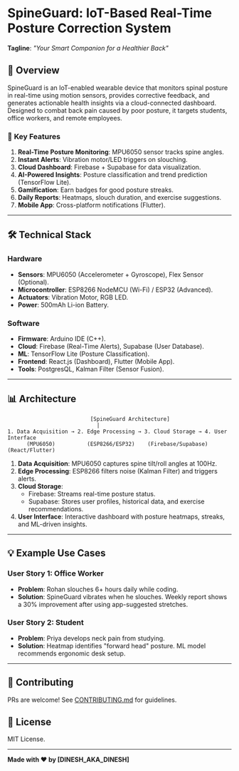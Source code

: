 # SpineGuard: IoT-Based Real-Time Posture Correction System  
**Tagline**: *"Your Smart Companion for a Healthier Back"*  

## 📌 Overview  
SpineGuard is an IoT-enabled wearable device that monitors spinal posture in real-time using motion sensors, provides corrective feedback, and generates actionable health insights via a cloud-connected dashboard. Designed to combat back pain caused by poor posture, it targets students, office workers, and remote employees.  

### 🌟 **Key Features**  
1. **Real-Time Posture Monitoring**: MPU6050 sensor tracks spine angles.  
2. **Instant Alerts**: Vibration motor/LED triggers on slouching.  
3. **Cloud Dashboard**: Firebase + Supabase for data visualization.  
4. **AI-Powered Insights**: Posture classification and trend prediction (TensorFlow Lite).  
5. **Gamification**: Earn badges for good posture streaks.  
6. **Daily Reports**: Heatmaps, slouch duration, and exercise suggestions.  
7. **Mobile App**: Cross-platform notifications (Flutter).  

---

## 🛠️ Technical Stack  
### **Hardware**  
- **Sensors**: MPU6050 (Accelerometer + Gyroscope), Flex Sensor (Optional).  
- **Microcontroller**: ESP8266 NodeMCU (Wi-Fi) / ESP32 (Advanced).  
- **Actuators**: Vibration Motor, RGB LED.  
- **Power**: 500mAh Li-ion Battery.  

### **Software**  
- **Firmware**: Arduino IDE (C++).  
- **Cloud**: Firebase (Real-Time Alerts), Supabase (User Database).  
- **ML**: TensorFlow Lite (Posture Classification).  
- **Frontend**: React.js (Dashboard), Flutter (Mobile App).  
- **Tools**: PostgresQL, Kalman Filter (Sensor Fusion).  

---

## 📊 Architecture  
```plaintext
                          [SpineGuard Architecture]
                            |
1. Data Acquisition → 2. Edge Processing → 3. Cloud Storage → 4. User Interface  
      (MPU6050)          (ESP8266/ESP32)    (Firebase/Supabase)  (React/Flutter)
```  
1. **Data Acquisition**: MPU6050 captures spine tilt/roll angles at 100Hz.  
2. **Edge Processing**: ESP8266 filters noise (Kalman Filter) and triggers alerts.  
3. **Cloud Storage**:  
   - Firebase: Streams real-time posture status.  
   - Supabase: Stores user profiles, historical data, and exercise recommendations.  
4. **User Interface**: Interactive dashboard with posture heatmaps, streaks, and ML-driven insights.  

---

## 💡 Example Use Cases  
### **User Story 1**: Office Worker  
- **Problem**: Rohan slouches 6+ hours daily while coding.  
- **Solution**: SpineGuard vibrates when he slouches. Weekly report shows a 30% improvement after using app-suggested stretches.  

### **User Story 2**: Student  
- **Problem**: Priya develops neck pain from studying.  
- **Solution**: Heatmap identifies "forward head" posture. ML model recommends ergonomic desk setup.  

---

## 🤝 Contributing  
PRs are welcome! See [CONTRIBUTING.md](CONTRIBUTING.md) for guidelines.  

## 📜 License  
MIT License.  

---

**Made with ❤️ by [DINESH_AKA_DINESH]**  
```  
